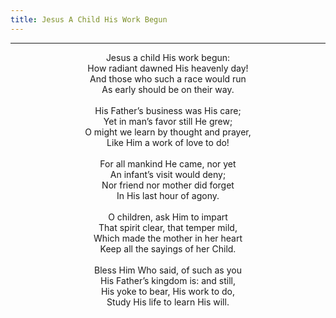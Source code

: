 ```yaml
---
title: Jesus A Child His Work Begun
---
```


---
<center>
Jesus a child His work begun:<br/>
How radiant dawned His heavenly day!<br/>
And those who such a race would run<br/>
As early should be on their way.<br/>
<br/>
His Father’s business was His care;<br/>
Yet in man’s favor still He grew;<br/>
O might we learn by thought and prayer,<br/>
Like Him a work of love to do!<br/>
<br/>
For all mankind He came, nor yet<br/>
An infant’s visit would deny;<br/>
Nor friend nor mother did forget<br/>
In His last hour of agony.<br/>
<br/>
O children, ask Him to impart<br/>
That spirit clear, that temper mild,<br/>
Which made the mother in her heart<br/>
Keep all the sayings of her Child.<br/>
<br/>
Bless Him Who said, of such as you<br/>
His Father’s kingdom is: and still,<br/>
His yoke to bear, His work to do,<br/>
Study His life to learn His will.
</center>